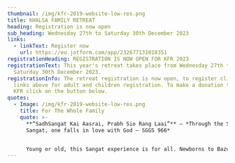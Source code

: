 ```yaml
---
thumbnail: /img/kfr-2019-website-low-res.png
title: KHALSA FAMILY RETREAT
heading: Registration is now open
sub_heading: Wednesday 27th to Saturday 30th December 2023
links:
  - linkText: Register now
    url: https://eu.jotform.com/app/232677131018351
registrationHeading: REGISTRATION IS NOW OPEN FOR KFR 2023
registrationText: This year's retreat takes place from Wednesday 27th to
  Saturday 30th December 2023.
registrationInfo: The retreat registration is now open, to register click on the
  links above for adult and children registration. To make a donation towards
  KFR click on the button below.
quotes:
  - Image: /img/kfr-2019-website-low-res.png
    title: For The Whole Family
    quote: >-
      **“SadhSangat Kai Aasrai, Prabh Sio Rang Laai”** – *Through the Saadh
      Sangat, one falls in love with God – SGGS 966*


      Young or old, this Sangat experience is for all. Newborns to Bazurag Siane (elders) can take fruit from this camp as it serves to cater for all age groups to grow spiritually, mentally and physically.
---
```

